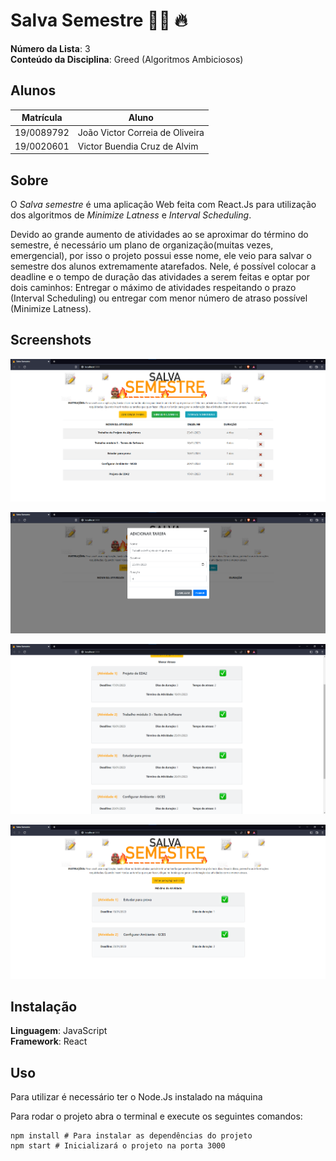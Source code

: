 # Salva Semestre :firefighter: :fire:

**Número da Lista**: 3<br>
**Conteúdo da Disciplina**: Greed (Algoritmos Ambiciosos)<br>

## Alunos
|Matrícula | Aluno |
| -- | -- |
| 19/0089792  |  João Victor Correia de Oliveira |
| 19/0020601  |  Victor Buendia Cruz de Alvim |

## Sobre 
O *Salva semestre* é uma aplicação Web feita com React.Js para utilização dos algoritmos de *Minimize Latness* e *Interval Scheduling*.

Devido ao grande aumento de atividades ao se aproximar do término do semestre, é necessário um plano de organização(muitas vezes, emergencial), por isso o projeto possui esse nome, ele veio para salvar o semestre dos alunos extremamente atarefados. Nele, é possível colocar a deadline e o tempo de duração das atividades a serem feitas e optar por dois caminhos: Entregar o máximo de atividades respeitando o prazo (Interval Scheduling) ou entregar com menor número de atraso possível (Minimize Latness). 

## Screenshots
![Tela Inicial](/images/home.png)

![Adicionar Informações](/images/modal.png)

![Minimize Latness](/images/menorAtraso.png)

![Interval Scheduling](/images/interval.png)

## Instalação 
**Linguagem**: JavaScript<br>
**Framework**: React<br>

## Uso 
Para utilizar é necessário ter o Node.Js instalado na máquina

Para rodar o projeto abra o terminal e execute os seguintes comandos:
```
npm install # Para instalar as dependências do projeto
npm start # Inicializará o projeto na porta 3000
```





